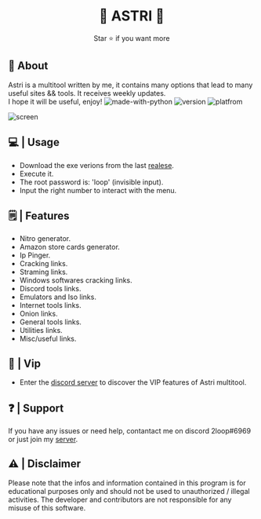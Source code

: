 <div align="center">
  
# 💫 ASTRI 💫
  
  Star ⭐ if you want more
</div>

## 📍 About
Astri is a multitool written by me, it contains many options that lead to many useful sites && tools. It receives weekly updates. <br>
I hope it will be useful, enjoy!    ![made-with-python](https://img.shields.io/badge/Made%20with-Python-1f425f.svg) ![version](https://img.shields.io/badge/python-3.9-green) ![platfrom](https://img.shields.io/badge/platform-windows-lightgrey)


![screen](https://user-images.githubusercontent.com/87500882/228861158-34670774-55fd-4b4c-9e8b-1df1599bc766.png)



## 💻 | Usage
- Download the exe verions from the last [realese](https://github.com/astros3x/Astri/releases/).
- Execute it.
- The root password is: 'loop' (invisible input).
- Input the right number to interact with the menu.


## 🗒️ | Features
* Nitro generator.
* Amazon store cards generator.
* Ip Pinger.
* Cracking links.
* Straming links.
* Windows softwares cracking links.
* Discord tools links.
* Emulators and Iso links.
* Internet tools links.
* Onion links.
* General tools links.
* Utilities links.
* Misc/useful links.


## 👑 | Vip
* Enter the [discord server](https://discord.gg/XnRjFmgPYz) to discover the VIP features of Astri multitool.


## :question: | Support
If you have any issues or need help, contantact me on discord 2loop#6969 or just join my [server](https://discord.gg/XnRjFmgPYz).


## :warning: | Disclaimer
Please note that the infos and information contained in this program is for educational purposes only and should not be used to unauthorized / illegal activities. The developer and contributors are not responsible for any misuse of this software.
